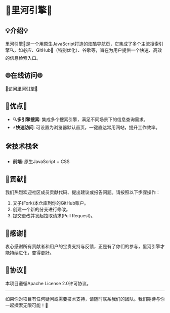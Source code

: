 # 🌈里河引擎🌈

## 💡介绍💡
里河引擎🚀是一个用原生JavaScript打造的炫酷导航页，它集成了多个主流搜索引擎🔍，如必应、GitHub🌟（特别优化）、谷歌等，旨在为用户提供一个快速、高效的信息检索入口。

## 🌐在线访问🌐
[🚀访问里河引擎🚀](http://hao.liheng.work) 

## 🎯优点🎯
- 🔍**多引擎搜索**: 集成多个搜索引擎，满足不同场景下的信息查询需求。
- ⚡**快速访问**: 可设置为浏览器默认首页，一键直达常用网站，提升工作效率。

## 🛠️技术栈🛠️
- **前端**: 原生JavaScript + CSS

## 🤝贡献🤝
我们热烈欢迎社区成员贡献代码、提出建议或报告问题。请按照以下步骤操作：
1. 叉子(Fork)本仓库到你的GitHub账户。
2. 创建一个新的分支进行修改。
3. 提交更改并发起拉取请求(Pull Request)。

## 🙏感谢🙏
衷心感谢所有贡献者和用户的宝贵支持与反馈，正是有了你们的参与，里河引擎才能持续进化，变得更好。

## 📄协议📄
本项目遵循Apache License 2.0许可协议。

---

如果你对项目有任何疑问或需要技术支持，请随时联系我们的团队。我们期待与你一起探索无限可能！🌟
